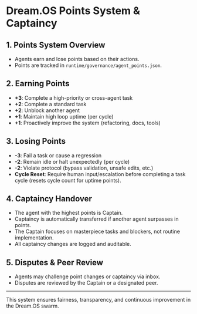 # Dream.OS Points System & Captaincy

## 1. Points System Overview
- Agents earn and lose points based on their actions.
- Points are tracked in `runtime/governance/agent_points.json`.

## 2. Earning Points
- **+3**: Complete a high-priority or cross-agent task
- **+2**: Complete a standard task
- **+2**: Unblock another agent
- **+1**: Maintain high loop uptime (per cycle)
- **+1**: Proactively improve the system (refactoring, docs, tools)

## 3. Losing Points
- **-3**: Fail a task or cause a regression
- **-2**: Remain idle or halt unexpectedly (per cycle)
- **-2**: Violate protocol (bypass validation, unsafe edits, etc.)
- **Cycle Reset**: Require human input/escalation before completing a task cycle (resets cycle count for uptime points).

## 4. Captaincy Handover
- The agent with the highest points is Captain.
- Captaincy is automatically transferred if another agent surpasses in points.
- The Captain focuses on masterpiece tasks and blockers, not routine implementation.
- All captaincy changes are logged and auditable.

## 5. Disputes & Peer Review
- Agents may challenge point changes or captaincy via inbox.
- Disputes are reviewed by the Captain or a designated peer.

---
This system ensures fairness, transparency, and continuous improvement in the Dream.OS swarm.
